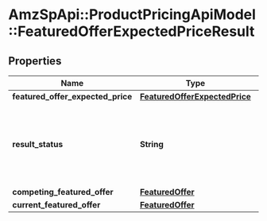 # AmzSpApi::ProductPricingApiModel::FeaturedOfferExpectedPriceResult

## Properties
Name | Type | Description | Notes
------------ | ------------- | ------------- | -------------
**featured_offer_expected_price** | [**FeaturedOfferExpectedPrice**](FeaturedOfferExpectedPrice.md) |  | [optional] 
**result_status** | **String** | The status of the featured offer expected price computation. Possible values include VALID_FOEP, NO_COMPETING_OFFER, OFFER_NOT_ELIGIBLE, OFFER_NOT_FOUND. | 
**competing_featured_offer** | [**FeaturedOffer**](FeaturedOffer.md) |  | [optional] 
**current_featured_offer** | [**FeaturedOffer**](FeaturedOffer.md) |  | [optional] 

